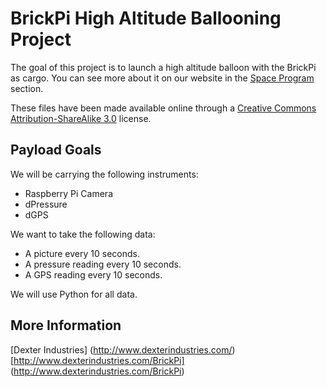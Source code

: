 BrickPi High Altitude Ballooning Project
=====

The goal of this project is to launch a high altitude balloon with the BrickPi as cargo.  You can see more about it on our website in the [Space Program](http://www.dexterindustries.com/BrickPi/design/space-program/) section.

These files have been made available online through a [Creative Commons Attribution-ShareAlike 3.0](http://creativecommons.org/licenses/by-sa/3.0/) license.

## Payload Goals

We will be carrying the following instruments:
* Raspberry Pi Camera
* dPressure
* dGPS

We want to take the following data:
* A picture every 10 seconds.
* A pressure reading every 10 seconds.
* A GPS reading every 10 seconds.

We will use Python for all data.

## More Information

[Dexter Industries] (http://www.dexterindustries.com/)
[http://www.dexterindustries.com/BrickPi] (http://www.dexterindustries.com/BrickPi)
